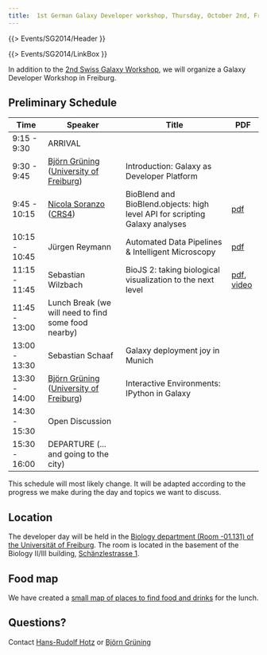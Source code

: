 ```yaml
---
title:  1st German Galaxy Developer workshop, Thursday, October 2nd, Freiburg 
---
```

{{> Events/SG2014/Header }}

{{> Events/SG2014/LinkBox }}



In addition to the [2nd Swiss Galaxy Workshop](/src/events/switzerland2014/index.md), we will organize a Galaxy Developer Workshop in Freiburg.

## Preliminary Schedule


| Time |  Speaker  |  Title  |  PDF  | 
| ---- | -------- | ------ | ---- | 
| 9:15 - 9:30 |  ARRIVAL  | 
| 9:30 - 9:45 |  [Björn Grüning](/src/bjoern-gruening/index.md) ([University of Freiburg](http://www.uni-freiburg.de/))  |  Introduction: Galaxy as Developer Platform  |   | 
| 9:45 - 10:15 |  [Nicola Soranzo](/src/nicola-soranzo/index.md) ([CRS4](http://www.crs4.it/))  |  BioBlend and BioBlend.objects: high level API for scripting Galaxy analyses  |  [pdf](PLACEHOLDER_ATTACHMENT_URL/src/Soranzo_SG2014T.pdf)  | 
| 10:15 - 10:45 |  Jürgen Reymann  |  Automated Data Pipelines & Intelligent Microscopy  |  [pdf](PLACEHOLDER_ATTACHMENT_URL/src/AutomatedDataPipelines_IntelligentMicroscopy_JürgenReymann.pdf)   | 
| 11:15 - 11:45 |  Sebastian Wilzbach  |  BioJS 2: taking biological visualization to the next level  |  [pdf](PLACEHOLDER_ATTACHMENT_URL/src/attachment_BioJS-Reusable_JavaScript_for_Life_Sciences.pdf), [video](https://www.youtube.com/watch?v=SkMKuj-Q0YI)  | 
| 11:45 - 13:00 |  Lunch Break (we will need to find some food nearby)  | 
| 13:00 - 13:30 |  Sebastian Schaaf  |  Galaxy deployment joy in Munich  |   | 
| 13:30 - 14:00 |  [Björn Grüning](/src/bjoern-gruening/index.md) ([University of Freiburg](http://www.uni-freiburg.de/))  |  Interactive Environments: IPython in Galaxy  |   | 
| 14:30 - 15:30|  Open Discussion  | 
| 15:30 - 16:00 |  DEPARTURE (... and going to the city)  | 

This schedule will most likely change. It will be adapted according to the progress we make during the day and topics we want to discuss. 

## Location

The developer day will be held in the [Biology department (Room -01.131) of the Universität of Freiburg](http://portal.uni-freiburg.de/cipbio/ ). The room is located in the basement of the Biology II/III building, [Schänzlestrasse 1](https://goo.gl/maps/imrQR ).

## Food map

We have created a [small map of places to find food and drinks](https://mapsengine.google.com/map/edit?authuser=0&authuser=0&hl=de&hl=de&mid=zxYC1QmWto0o.kB3duOpOMr8U) for the lunch.


## Questions?

Contact [Hans-Rudolf Hotz](/src/hansrudolf-hotz/index.md) or [Björn Grüning](/src/bjoern-gruening/index.md)
